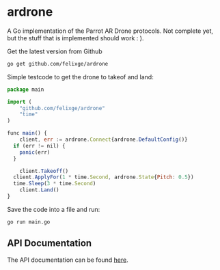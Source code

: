 # ardrone

A Go implementation of the Parrot AR Drone protocols. Not complete yet, but
the stuff that is implemented should work : ).


Get the latest version from Github
```bash
go get github.com/felixge/ardrone
```


Simple testcode to get the drone to takeof and land:
```js
package main

import (
	"github.com/felixge/ardrone"
	"time"
)

func main() {
	client, err := ardrone.Connect{ardrone.DefaultConfig()}
  if (err != nil) {
    panic(err)
  }

	client.Takeoff()
  client.ApplyFor(1 * time.Second, ardrone.State{Pitch: 0.5})
  time.Sleep(3 * time.Second)
	client.Land()
}
```
Save the code into a file and run:

```bash
go run main.go
```

## API Documentation

The API documentation can be found [here](http://godoc.org/github.com/felixge/ardrone).
